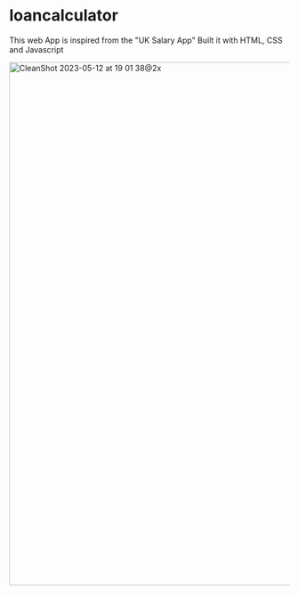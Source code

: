 # loancalculator
This web App is inspired from the "UK Salary App"
Built it with HTML, CSS and Javascript


<img width="940" alt="CleanShot 2023-05-12 at 19 01 38@2x" src="https://github.com/alexladwong/loancalculator/assets/81810294/ffc35d41-b5bf-4e04-aed5-707c5a940c29">
